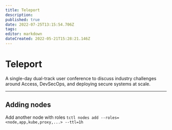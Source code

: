 ```yaml
---
title: Teleport
description: 
published: true
date: 2022-07-25T13:15:54.706Z
tags: 
editor: markdown
dateCreated: 2022-05-21T15:28:21.146Z
---
```

# Teleport
A single-day dual-track user conference to discuss industry challenges around Access, DevSecOps, and deploying secure systems at scale.

---
## Adding nodes
Add another node with roles `tctl nodes add --roles=<node,app,kube,proxy,...> --ttl=1h`